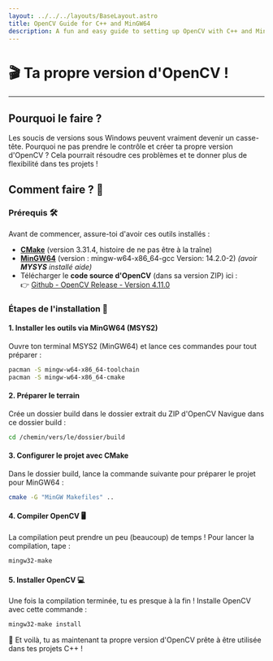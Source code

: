 ```yaml
---
layout: ../../../layouts/BaseLayout.astro
title: OpenCV Guide for C++ and MinGW64
description: A fun and easy guide to setting up OpenCV with C++ and MinGW64.
---
```


# 🎬 Ta propre version d'OpenCV !
---
## Pourquoi le faire ?
Les soucis de versions sous Windows peuvent vraiment devenir un casse-tête. Pourquoi ne pas prendre le contrôle et créer ta propre version d'OpenCV ? Cela pourrait résoudre ces problèmes et te donner plus de flexibilité dans tes projets !

## Comment faire ? 🎯

### Prérequis 🛠️
Avant de commencer, assure-toi d'avoir ces outils installés :
- **[CMake](https://cmake.org/download/)** (version 3.31.4, histoire de ne pas être à la traîne)
- **[MinGW64](https://packages.msys2.org/packages/mingw-w64-x86_64-gcc)** (version : mingw-w64-x86_64-gcc Version: 14.2.0-2) *(avoir **MYSYS** installé aide)*
- Télécharger le **code source d'OpenCV** (dans sa version ZIP) ici :  
  👉 [Github - OpenCV Release - Version 4.11.0](https://github.com/opencv/opencv/releases/tag/4.11.0)

### Étapes de l'installation 🚀

#### 1. Installer les outils via **MinGW64** (MSYS2)
Ouvre ton terminal MSYS2 (MinGW64) et lance ces commandes pour tout préparer :
```bash
pacman -S mingw-w64-x86_64-toolchain
pacman -S mingw-w64-x86_64-cmake
```
#### 2. Préparer le terrain
Crée un dossier build dans le dossier extrait du ZIP d'OpenCV
Navigue dans ce dossier build :
```bash
cd /chemin/vers/le/dossier/build
```
#### 3. Configurer le projet avec CMake
Dans le dossier build, lance la commande suivante pour préparer le projet pour MinGW64 :

```bash
cmake -G "MinGW Makefiles" ..
```
#### 4. Compiler OpenCV 🖥️
La compilation peut prendre un peu (beaucoup) de temps ! Pour lancer la compilation, tape :

```bash
mingw32-make
```
#### 5. Installer OpenCV 💻
Une fois la compilation terminée, tu es presque à la fin ! Installe OpenCV avec cette commande :

```bash
mingw32-make install
```
🎉 Et voilà, tu as maintenant ta propre version d'OpenCV prête à être utilisée dans tes projets C++ !